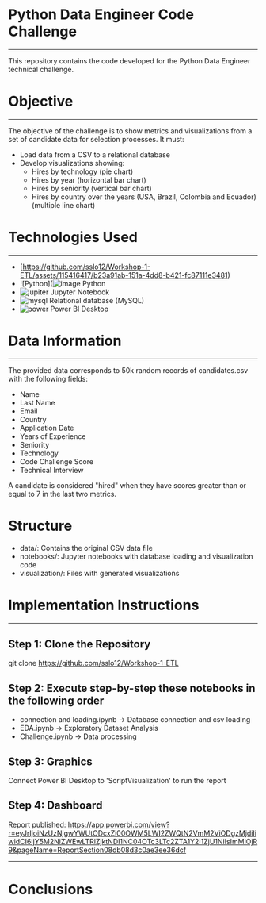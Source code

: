 # Python Data Engineer Code Challenge
***
This repository contains the code developed for the Python Data Engineer technical challenge.

# Objective
***
The objective of the challenge is to show metrics and visualizations from a set of candidate data for selection processes. It must:

* Load data from a CSV to a relational database
* Develop visualizations showing:
    - Hires by technology (pie chart)
    - Hires by year (horizontal bar chart)
    - Hires by seniority (vertical bar chart)
    - Hires by country over the years (USA, Brazil, Colombia and Ecuador) (multiple line chart)

# Technologies Used
***
  * <span>[https://github.com/sslo12/Workshop-1-ETL/assets/115416417/b23a91ab-151a-4dd8-b421-fc87111e3481</span><span>)</span>
  * ![Python](![image](https://github.com/sslo12/Workshop-1-ETL/assets/115416417/b23a91ab-151a-4dd8-b421-fc87111e3481) Python
  * ![jupiter](https://cdn.icon-icons.com/icons2/2667/PNG/512/jupyter_app_icon_161280.png) Jupyter Notebook
  * ![mysql](https://cdn.icon-icons.com/icons2/2415/PNG/512/mysql_original_wordmark_logo_icon_146417.png) Relational database (MySQL)
  * ![power](https://iconos8.es/icon/Ny0t2MYrJ70p/power-bi-2021) Power BI Desktop

# Data Information
***
The provided data corresponds to 50k random records of candidates.csv with the following fields:

  * Name
  * Last Name
  * Email
  * Country
  * Application Date
  * Years of Experience
  * Seniority
  * Technology
  * Code Challenge Score
  * Technical Interview

A candidate is considered "hired" when they have scores greater than or equal to 7 in the last two metrics.

# Structure
   * data/: Contains the original CSV data file
   * notebooks/: Jupyter notebooks with database loading and visualization code
   * visualization/: Files with generated visualizations

# Implementation Instructions
***
## Step 1: Clone the Repository
  git clone https://github.com/sslo12/Workshop-1-ETL

## Step 2: Execute step-by-step these notebooks in the following order
  - connection and loading.ipynb -> Database connection and csv loading
  - EDA.ipynb -> Exploratory Dataset Analysis
  - Challenge.ipynb -> Data processing

## Step 3: Graphics
  Connect Power BI Desktop to 'ScriptVisualization' to run the report

## Step 4: Dashboard
  Report published: https://app.powerbi.com/view?r=eyJrIjoiNzUzNjgwYWUtODcxZi00OWM5LWI2ZWQtN2VmM2ViODgzMjdiIiwidCI6IjY5M2NiZWEwLTRlZjktNDI1NC04OTc3LTc2ZTA1Y2I1ZjU1NiIsImMiOjR9&pageName=ReportSection08db08d3c0ae3ee36dcf
***

# Conclusions
